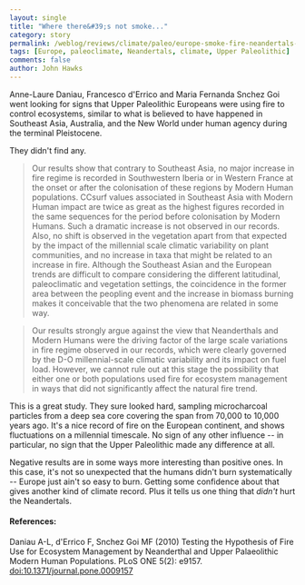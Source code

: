 ```yaml
---
layout: single 
title: "Where there&#39;s not smoke..." 
category: story
permalink: /weblog/reviews/climate/paleo/europe-smoke-fire-neandertals-daniau-2010.html
tags: [Europe, paleoclimate, Neandertals, climate, Upper Paleolithic] 
comments: false 
author: John Hawks 
---
```




Anne-Laure Daniau, Francesco d'Errico and Maria Fernanda Snchez Goi went looking for signs that Upper Paleolithic Europeans were using fire to control ecosystems, similar to what is believed to have happened in Southeast Asia, Australia, and the New World under human agency during the terminal Pleistocene.

They didn't find any. 

<blockquote>Our results show that contrary to Southeast Asia, no major increase in fire regime is recorded in Southwestern Iberia or in Western France at the onset or after the colonisation of these regions by Modern Human populations. CCsurf values associated in Southeast Asia with Modern Human impact are twice as great as the highest figures recorded in the same sequences for the period before colonisation by Modern Humans. Such a dramatic increase is not observed in our records. Also, no shift is observed in the vegetation apart from that expected by the impact of the millennial scale climatic variability on plant communities, and no increase in taxa that might be related to an increase in fire. Although the Southeast Asian and the European trends are difficult to compare considering the different latitudinal, paleoclimatic and vegetation settings, the coincidence in the former area between the peopling event and the increase in biomass burning makes it conceivable that the two phenomena are related in some way.</blockquote>

<blockquote>Our results strongly argue against the view that Neanderthals and Modern Humans were the driving factor of the large scale variations in fire regime observed in our records, which were clearly governed by the D-O millennial-scale climatic variability and its impact on fuel load. However, we cannot rule out at this stage the possibility that either one or both populations used fire for ecosystem management in ways that did not significantly affect the natural fire trend.</blockquote>

This is a great study. They sure looked hard, sampling microcharcoal particles from a deep sea core covering the span from 70,000 to 10,000 years ago. It's a nice record of fire on the European continent, and shows fluctuations on a millennial timescale. No sign of any other influence -- in particular, no sign that the Upper Paleolithic made any difference at all. 

Negative results are in some ways more interesting than positive ones. In this case, it's not so unexpected that the humans didn't burn systematically -- Europe just ain't so easy to burn. Getting some confidence about that gives another kind of climate record. Plus it tells us one thing that <i>didn't</i> hurt the Neandertals. 



<h4>References:</h4>

<p class="cite">Daniau A-L, d'Errico F, Snchez Goi MF (2010) Testing the Hypothesis of Fire Use for Ecosystem Management by Neanderthal and Upper Palaeolithic Modern Human Populations. PLoS ONE 5(2): e9157. <a href="http://dx.doi.org/10.1371/journal.pone.0009157">doi:10.1371/journal.pone.0009157</a></p>


